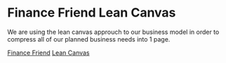 # Finance Friend Lean Canvas 

We are using the lean canvas approuch to our business model in order to compress all of our planned business needs into 1 page. 

[Finance Friend](https://docs.google.com/presentation/d/14y-GjkPyFvoxtHoiYZZM0RyUjMCNUaMzPXU8yx2zlCU/edit?usp=sharing)
[Lean Canvas](https://www.leancanvas.com/)

